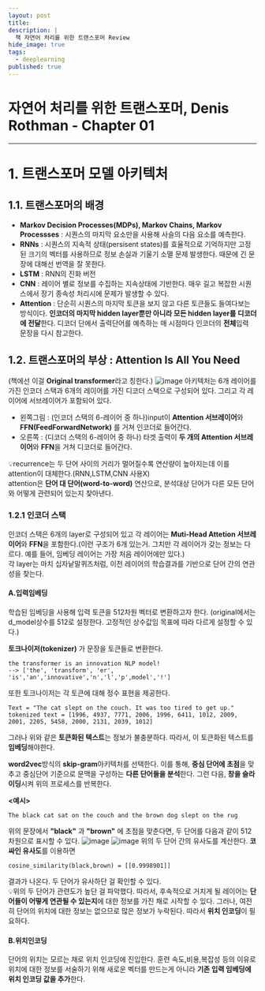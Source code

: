 ```yaml
---
layout: post
title: 
description: |
  책 자연어 처리를 위한 트랜스포머 Review
hide_image: true
tags:
  - deeplearning
published: true
---
```


# 자연어 처리를 위한 트랜스포머, Denis Rothman - Chapter 01
* * *

# 1. 트랜스포머 모델 아키텍처

## 1.1. 트랜스포머의 배경
* **Markov Decision Processes(MDPs), Markov Chains, Markov Processses** : 시퀀스의 마지막 요소만을 사용해 사슬의 다음 요소를 예측한다.
* **RNNs** : 시퀀스의 지속적 상태(persisent states)를 효율적으로 기억하지만 고정된 크기의 벡터를 사용하므로 정보 손실과 기울기 소멸 문제 발생한다.
때문에 긴 문장에 대해선 번역을 잘 못한다. 
* **LSTM** : RNN의 진화 버전
* **CNN** : 레이어 별로 정보를 수집하는 지속상태에 기반한다.  매우 길고 복잡한 시퀀스에서 장기 종속성 처리시에 문제가 발생할 수 있다.
* **Attention** : 단순히 시퀀스의 마지막 토큰을 보지 않고 다른 토큰들도 들여다보는 방식이다. **인코더의 마지막 hidden layer뿐만 아니라 모든 
hidden layer를 디코더에 전달**한다. 디코더 단에서 출력단어를 예측하는 매 시점마다 인코더의 **전체**입력 문장을 다시 참고한다.

## 1.2. 트랜스포머의 부상 : Attention Is All You Need
(책에선 이걸 **Original transformer**라고 칭한다.)
![image](https://user-images.githubusercontent.com/69246778/161892838-94e1e8eb-6893-45b7-b8bf-f8044d69b6cb.png)
아키텍처는 6개 레이어를 가진 인코더 스택과 6개의 레이어를 가진 디코더 스택으로 구성되어 있다. 그리고 각 레이어에 서브레이어가 포함되어 있다.
* 왼쪽그림 : (인코더 스택의 6-레이어 중 하나)input이 **Attention 서브레이어**와 **FFN(FeedForwardNetwork)** 를 거쳐 인코더로 들어간다.
* 오른쪽 : (디코더 스택의 6-레이어 중 하나) 타겟 출력이 **두 개의 Attention 서브레이어**와 **FFN**을 거쳐 디코더로 들어간다. 
   
💡recurrence는 두 단어 사이의 거리가 멀어질수록 연산량이 높아지는데 이를 attention이 대체한다.(RNN,LSTM,CNN 사용X)   
attention은 **단어 대 단어(word-to-word)** 연산으로, 분석대상 단어가 다른 모든 단어와 어떻게 관련되어 있는지 찾아낸다.
   
### 1.2.1 인코더 스택
인코더 스택은 6개의 layer로 구성되어 있고 각 레이어는 **Muti-Head Attetion 서브레이어**와 **FFN**을 포함한다.(이런 구조가 6개 있는거. 그치만
각 레이어가 갖는 정보는 다르다. 예를 들어, 임베딩 레이어는 가장 처음 레이어에만 있다.)   
각 layer는 마치 십자낱말퀴즈처럼, 이전 레이어의 학습결과를 기반으로 단어 간의 연관성을 찾는다. 
#### A.입력임베딩
학습된 임베딩을 사용해 입력 토큰을 512차원 벡터로 변환하고자 한다. (original에서는 d_model상수를 512로 설정한다. 고정적인 상수값임
목표에 따라 다르게 설정할 수 있다.)   
   
**토크나이저(tokenizer)** 가 문장을 토큰들로 변환한다.
```
the transformer is an innovation NLP model!
--> ['the', 'transform', 'er', 'is','an','innovative','n','l','p',model','!']
```
   
또한 토크나이저는 각 토큰에 대해 정수 표현을 제공한다. 
```
Text = "The cat slept on the couch. It was too tired to get up."
tokenized text = [1996, 4937, 7771, 2006, 1996, 6411, 1012, 2009, 2001, 2205, 5458, 2000, 2131, 2039, 1012]
```
그러나 위와 같은 **토큰화된 텍스트**는 정보가 불충분하다. 따라서, 이 토큰화된 텍스트를 **임베딩**해야한다.
      
**word2vec**방식의 **skip-gram**아키텍처를 선택한다. 이를 통해, **중심 단어에 초점**을 맞추고 중심단어 기준으로 문맥을 구성하는 
**다른 단어들을 분석**한다. 그런 다음, **창을 슬라이딩**시켜 위의 프로세스를 반복한다. 
   
**<예시>**
```
The black cat sat on the couch and the brown dog slept on the rug
```
위의 문장에서 **"black"** 과 **"brown"** 에 초점을 맞춘다면, 두 단어를 다음과 같이 512차원으로 표시할 수 있다. 
![image](https://user-images.githubusercontent.com/69246778/161905747-1585e77f-4940-4f41-b03e-c65541d988f9.png)
![image](https://user-images.githubusercontent.com/69246778/161905763-3e947c9e-d830-49e0-8fef-7d07e166a9db.png)
위의 두 단어 간의 유사도를 계산한다. **코싸인 유사도**를 이용하면

```
cosine_similarity(black,brown) = [[0.9998901]]
```
결과가 나온다. 두 단어가 유사하단 걸 확인할 수 있다.     
💡위의 두 단어가 관련도가 높단 걸 파악했다. 따라서, 후속적으로 거치게 될 레이어는 **단어들이 어떻게 연관될 수 있는지**에 대한 
정보를 가진 채로 시작할 수 있다. 그러나, 여전히 단어의 위치에 대한 정보는 없으므로 많은 정보가 누락된다. 따라서 **위치 인코딩**이
필요하다.

#### B.위치인코딩
단어의 위치는 모르는 채로 위치 인코딩에 진입한다. 훈련 속도,비용,복잡성 등의 이유로 위치에 대한 정보를 서술하기 위해 새로운 벡터를 만드는게 
아니라 **기존 입력 임베딩에 위치 인코딩 값을 추가**한다. 






